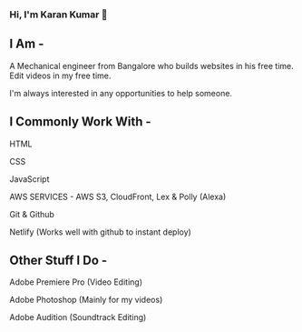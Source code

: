 ### Hi, I'm Karan Kumar 👋

<!--
**Kashin98/Kashin98** is a ✨ _special_ ✨ repository because its `README.md` (this file) appears on your GitHub profile.-->

## I Am -
A Mechanical engineer from Bangalore who builds websites in his free time. Edit videos in my free time.

I'm always interested in any opportunities to help someone.

## I Commonly Work With -
HTML

CSS

JavaScript

AWS SERVICES - AWS S3, CloudFront, Lex & Polly (Alexa)

Git & Github

Netlify (Works well with github to instant deploy)




## Other Stuff I Do -

Adobe Premiere Pro (Video Editing)

Adobe Photoshop (Mainly for my videos)

Adobe Audition (Soundtrack Editing)
